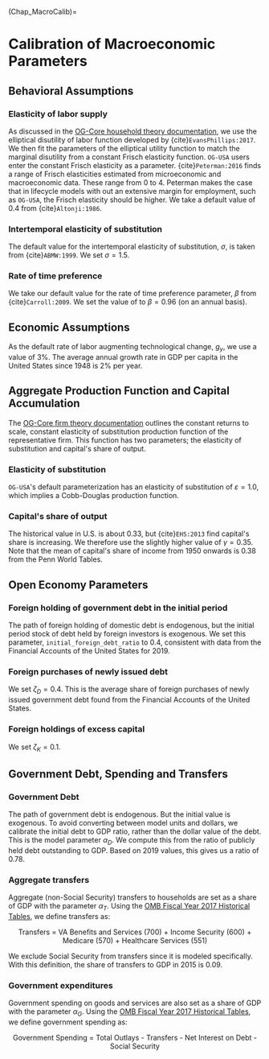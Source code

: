 (Chap_MacroCalib)=
# Calibration of Macroeconomic Parameters

## Behavioral Assumptions

### Elasticity of labor supply

As discussed in the [OG-Core household theory documentation](https://pslmodels.github.io/OG-Core/content/theory/households.html), we use the elliptical disutility of labor function developed by {cite}`EvansPhillips:2017`.  We then fit the parameters of the elliptical utility function to match the marginal disutility from a constant Frisch elasticity function.  `OG-USA` users enter the constant Frisch elasticity as a parameter.  {cite}`Peterman:2016` finds a range of Frisch elasticities estimated from microeconomic and macroeconomic data.  These range from 0 to 4.  Peterman makes the case that in lifecycle models with out an extensive margin for employment, such as `OG-USA`, the  Frisch elasticity should be higher.  We take a default value of 0.4 from {cite}`Altonji:1986`.

### Intertemporal elasticity of substitution

The default value for the intertemporal elasticity of substitution, $\sigma$, is taken from {cite}`ABMW:1999`.  We set $\sigma=1.5$.

### Rate of time preference

We take our default value for the rate of time preference parameter, $\beta$ from {cite}`Carroll:2009`.  We set the value of to $\beta=0.96$ (on an annual basis).


## Economic Assumptions

As the default rate of labor augmenting technological change, $g_y$, we use a value of 3%.  The average annual growth rate in GDP per capita in the United States since 1948 is 2% per year.

## Aggregate Production Function and Capital Accumulation

The [OG-Core firm theory documentation](https://pslmodels.github.io/OG-Core/content/theory/firms.html) outlines the constant returns to scale, constant elasticity of substitution production function of the representative firm.  This function has two parameters; the elasticity of substitution and capital's share of output.

### Elasticity of substitution

`OG-USA`'s default parameterization has an elasticity of substitution of $\varepsilon=1.0$, which implies a Cobb-Douglas production function.

### Capital's share of output

The historical value in U.S. is about 0.33, but {cite}`EHS:2013` find capital's share is increasing.  We therefore use the slightly higher value of $\gamma =0.35$.  Note that the mean of capital's share of income from 1950 onwards is 0.38 from the Penn World Tables.


## Open Economy Parameters

### Foreign holding of government debt in the initial period

The path of foreign holding of domestic debt is endogenous, but the initial period stock of debt held by foreign investors is exogenous.  We set this parameter, `initial_foreign_debt_ratio` to 0.4, consistent with data from the Financial Accounts of the United States for 2019.


### Foreign purchases of newly issued debt

We set $\zeta_D = 0.4$.  This is the average share of foreign purchases of newly issued government debt found from the Financial Accounts of the United States.

### Foreign holdings of excess capital

We set $\zeta_K = 0.1$.


## Government Debt, Spending and Transfers

### Government Debt

The path of government debt is endogenous.  But the initial value is exogenous.  To avoid converting between model units and dollars, we calibrate the initial debt to GDP ratio, rather than the dollar value of the debt.  This is the model parameter $\alpha_D$.  We compute this from the ratio of publicly held debt outstanding to GDP.  Based on 2019 values, this gives us a ratio of 0.78.

### Aggregate transfers

Aggregate (non-Social Security) transfers to households are set as a share of GDP with the parameter $\alpha_T$.  Using the [OMB Fiscal Year 2017 Historical Tables](https://www.whitehouse.gov/sites/default/files/omb/budget/fy2017/assets/hist.pdf), we define transfers as:
    <center>Transfers = VA Benefits and Services (700) + Income Security (600) + Medicare (570) + Healthcare Services (551)</center>

We exclude Social Security from transfers since it is modeled specifically. With this definition, the share of transfers to GDP in 2015 is 0.09.

### Government expenditures

Government spending on goods and services are also set as a share of GDP with the parameter $\alpha_G$.  Using the [OMB Fiscal Year 2017 Historical Tables](https://www.whitehouse.gov/sites/default/files/omb/budget/fy2017/assets/hist.pdf), we define government spending as:
    <center>Government Spending = Total Outlays - Transfers - Net Interest on Debt - Social Security</center>
